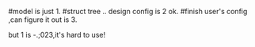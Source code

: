 ﻿#model is just 1.
#struct tree .. design config is 2 ok.
#finish user's config ,can figure it out is 3.

but 1 is -.;023,it's hard to use!

